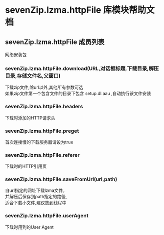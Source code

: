 # sevenZip.lzma.httpFile 库模块帮助文档

<a id="sevenZip.lzma.httpFile"></a>
## sevenZip.lzma.httpFile 成员列表

网络安装包

<a id="sevenZip.lzma.httpFile.download"></a>
### sevenZip.lzma.httpFile.download(URL,对话框标题,下载目录,解压目录,存储文件名,父窗口) 
 下载zip文件,除url以外,其他所有参数可选  
如果zip文件第一个包含文件的目录下包含 setup.dl.aau ,自动执行该文件安装

<a id="sevenZip.lzma.httpFile.headers"></a>
### sevenZip.lzma.httpFile.headers 
 下载时添加的HTTP请求头

<a id="sevenZip.lzma.httpFile.preget"></a>
### sevenZip.lzma.httpFile.preget 
 首次连接慢的下载服务器请设为true

<a id="sevenZip.lzma.httpFile.referer"></a>
### sevenZip.lzma.httpFile.referer 
 下载时的HTTP引用页

<a id="sevenZip.lzma.httpFile.saveFromUrl"></a>
### sevenZip.lzma.httpFile.saveFromUrl(url,path) 
 自url指定的网址下载lzma文件，  
并解压后保存到path指定的路径,  
适合下载小文件,建议放到线程中

<a id="sevenZip.lzma.httpFile.userAgent"></a>
### sevenZip.lzma.httpFile.userAgent 
 下载时用到的User Agent
